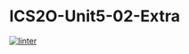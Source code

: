 # ICS2O-Unit5-02-Extra
[![linter](https://github.com/Aiden-Kwong/ICS2O-Unit5-02-Extra/workflows/linter/badge.svg)](https://github.com/marketplace/actions/super-linter)
